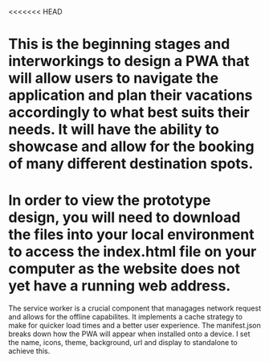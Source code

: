 <<<<<<< HEAD
# This is the beginning stages and interworkings to design a PWA that will allow users to navigate the application and plan their vacations accordingly to what best suits their needs. It will have the ability to showcase and allow for the booking of many different destination spots. 
In order to view the prototype design, you will need to download the files into your local environment to access the index.html file on your computer as the website does not yet have a running web address. 
=======
The service worker is a crucial component that managages network request and allows for the offline capabilites. It implements a cache strategy to make for quicker load times and a better user experience.
The manifest.json breaks down how the PWA will appear when installed onto a device. I set the name, icons, theme, background, url and display to standalone to achieve this. 
